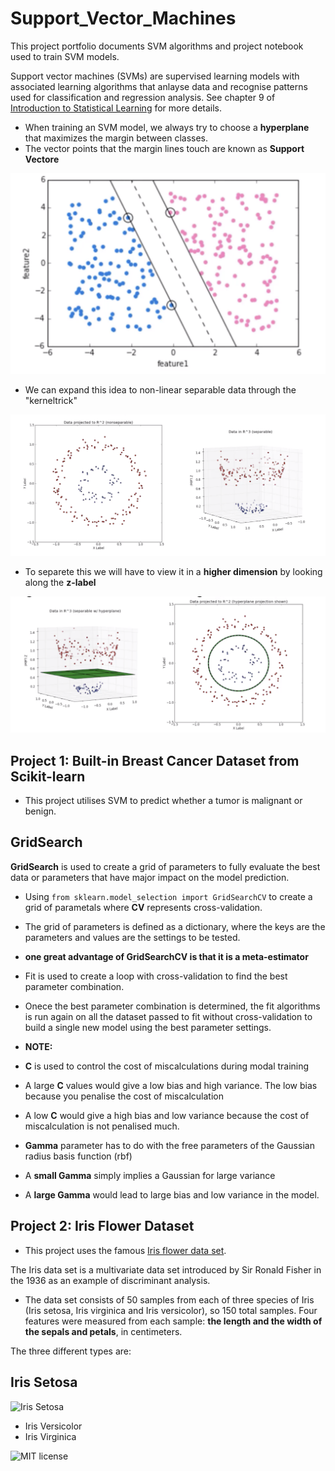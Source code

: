 # Support_Vector_Machines
 This project portfolio documents SVM algorithms and project notebook used to train SVM models.

 Support vector machines (SVMs) are supervised learning models with associated learning algorithms that anlayse data and recognise patterns used for classification and regression analysis. See chapter 9 of [Introduction to Statistical Learning](http://faculty.marshall.usc.edu/gareth-james/ISL/ISLR%20Seventh%20Printing.pdf) for more details.

 - When training an SVM model, we always try to choose a **hyperplane** that maximizes the margin between classes.
 - The vector points that the margin lines touch are known as **Support Vectore**

 ![SV_lines](./images/SV_lines.png)

- We can expand this idea to non-linear separable data through the "kerneltrick"

![SV_3D_viz](./images/3D_planes.png)

- To separete this we will have to view it in a **higher dimension** by looking along the **z-label**

![SV_3D_viz_plane](./images/3D_plane_lines.png)

## Project 1: Built-in Breast Cancer Dataset from Scikit-learn
- This project utilises SVM to predict whether a tumor is malignant or benign.

## GridSearch 
**GridSearch** is used to create a grid of parameters to fully evaluate the best data or parameters that have major impact on the model prediction.

- Using `from sklearn.model_selection import GridSearchCV` to create a grid of parametals where **CV** represents cross-validation.
- The grid of parameters is defined as a dictionary, where the keys are the parameters and values are the settings to be tested.

- **one great advantage of GridSearchCV is that it is a meta-estimator**
- Fit is used to create a loop with cross-validation to find the best parameter combination.
- Onece the best parameter combination is determined, the fit algorithms is run again on all the dataset passed to fit without cross-validation to build a single new model using the best parameter settings.

- **NOTE:**
- **C** is used to control the cost of miscalculations during modal training
- A large **C** values would give a low bias and high variance. The low bias because you penalise the cost of miscalculation
- A low **C** would give a high bias and low variance because the cost of miscalculation is not penalised much.
- **Gamma** parameter has to do with the free parameters of the Gaussian radius basis function (rbf)
- A **small Gamma** simply implies a Gaussian for large variance 
- A **large Gamma** would lead to large bias and low variance in the model.



## Project 2: Iris Flower Dataset 

- This project uses the famous [Iris flower data set](http://en.wikipedia.org/wiki/Iris_flower_data_set). 

The Iris data set is a multivariate data set introduced by Sir Ronald Fisher in the 1936 as an example of discriminant analysis.

- The data set consists of 50 samples from each of three species of Iris (Iris setosa, Iris virginica and Iris versicolor), so 150 total samples. Four features were measured from each sample: **the length and the width of the sepals and petals**, in centimeters.

The three different types are:

## Iris Setosa

![Iris Setosa](http://upload.wikimedia.org/wikipedia/commons/5/56/Kosaciec_szczecinkowaty_Iris_setosa.jpg)


- Iris Versicolor
- Iris Virginica







![MIT license](https://img.shields.io/badge/License-MIT-blue.svg)
